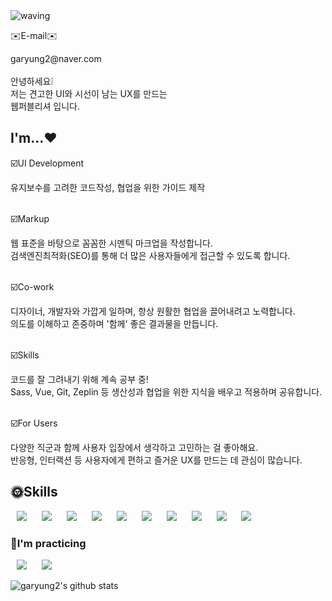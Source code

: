 <img src="https://camo.githubusercontent.com/0c391b5545096b63cac7def5d0f2eb5c4c43260323d456c2689cc841d2bbdf09/68747470733a2f2f63617073756c652d72656e6465722e76657263656c2e6170702f6170693f747970653d776176696e67266865696768743d32303026746578743d576176696e672126666f6e74416c69676e3d383026666f6e74416c69676e593d343026636f6c6f723d6772616469656e74" alt="waving" data-canonical-src="https://capsule-render.vercel.app/api?type=waving&amp;height=200&amp;text=Welcome!&amp;fontAlign=80&amp;fontAlignY=40&amp;color=gradient" style="max-width: 100%;">
<p>✉️E-mail✉️</p>
<span>garyung2@naver.com</span>
<br/>
<br/>
안녕하세요❕<br/>
저는 견고한 UI와 시선이 남는 UX를 만드는<br/>
웹퍼블리셔 입니다.
<h2>I'm...❤️</h2>
<div>
  <p>☑️UI Development</p>
  <span>유지보수를 고려한 코드작성, 협업을 위한 가이드 제작</span>
  <br/>
  <br/>
  <p>☑️Markup</p>
  <span>
   웹 표준을 바탕으로 꼼꼼한 시멘틱 마크업을 작성합니다.<br/>
   검색엔진최적화(SEO)를 통해 더 많은 사용자들에게 접근할 수 있도록 합니다.
  </span>
  <br/>
  <br/>
  <p>☑️Co-work</p>
  <span>
   디자이너, 개발자와 가깝게 일하며, 항상 원활한 협업을 끌어내려고 노력합니다.<br/>
   의도를 이해하고 존중하며 '함께' 좋은 결과물을 만듭니다.
  </span>
  <br/>
  <br/>
  <p>☑️Skills</p>
  <span>
   코드를 잘 그려내기 위해 계속 공부 중!<br/>
   Sass, Vue, Git, Zeplin 등 생산성과 협업을 위한 지식을 배우고 적용하며 공유합니다.
  </span>
  <br/>
  <br/>
   <p>☑️For Users</p>
  <span>
   다양한 직군과 함께 사용자 입장에서 생각하고 고민하는 걸 좋아해요.<br/>
   반응형, 인터랙션 등 사용자에게 편하고 즐거운 UX를 만드는 데 관심이 많습니다.
  </span>
</div>
<h2>🌞Skills</h2>
<div>
  <img src="https://img.shields.io/badge/HTML5-E34F26?style=flat-square&logo=HTML5&logoColor=white" style="height : auto; margin-left : 10px; margin-right : 10px;"/>
  <img src="https://img.shields.io/badge/CSS3-1572B6?style=flat-square&logo=CSS3&logoColor=white" style="height : auto; margin-left : 10px; margin-right : 10px;"/></a>
  <img src="https://img.shields.io/badge/tailwindcss-06B6D4?style=flat-square&logo=tailwindcss&logoColor=white" style="height : auto; margin-left : 10px; margin-right : 10px;"/></a>
  <img src="https://img.shields.io/badge/sass-CC6699?style=flat-square&logo=sass&logoColor=white" style="height : auto; margin-left : 10px; margin-right : 10px;"/></a>
  <img src="https://img.shields.io/badge/postcss-DD3A0A?style=flat-square&logo=postcss&logoColor=white" style="height : auto; margin-left : 10px; margin-right : 10px;"/></a>
  <img src="https://img.shields.io/badge/bootstrap-7952B3?style=flat-square&logo=bootstrap&logoColor=white" style="height : auto; margin-left : 10px; margin-right : 10px;"/></a>
  <img src="https://img.shields.io/badge/javascript-F7DF1E?style=flat-square&logo=javascript&logoColor=white" style="height : auto; margin-left : 10px; margin-right : 10px;"/></a>
  <img src="https://img.shields.io/badge/jquery-0769AD?style=flat-square&logo=jquery&logoColor=white" style="height : auto; margin-left : 10px; margin-right : 10px;"/></a>
  <img src="https://img.shields.io/badge/php-777BB4?style=flat-square&logo=php&logoColor=white" style="height : auto; margin-left : 10px; margin-right : 10px;"/></a>
  <img src="https://img.shields.io/badge/phpmyadmin-6C78AF?style=flat-square&logo=phpmyadmin&logoColor=white" style="height : auto; margin-left : 10px; margin-right : 10px;"/></a>
 </div>
 
<h3>👀I'm practicing</h3>
<div>
  <img src="https://img.shields.io/badge/vue.js-4FC08D?style=flat-square&logo=vue.js&logoColor=white" style="height : auto; margin-left : 10px; margin-right : 10px;"/></a>
  <img src="https://img.shields.io/badge/react-61DAFB?style=flat-square&logo=react&logoColor=white" style="height : auto; margin-left : 10px; margin-right : 10px;"/></a>
</div>

![garyung2's github stats](https://github-readme-stats.vercel.app/api?username=garyung2&show_icons=true)

